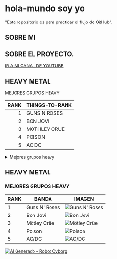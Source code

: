 # hola-mundo soy yo
"Este repositorio es para practicar el flujo de GitHub".
## SOBRE MI ##
## SOBRE EL PROYECTO.
[IR A MI CANAL DE YOUTUBE](https://www.youtube.com/@manuelcaceresretroedition80s)

## HEAVY METAL
MEJORES GRUPOS HEAVY


| RANK |THINGS-TO-RANK|
|-----:|--------------|
|     1| GUNS N ROSES |
|     2| BON JOVI     |
|     3| MOTHLEY CRUE |
|     4| POISON       |
|     5| AC DC        |

<details>
  <summary>Mejores grupos heavy</summary>

  | RANK | BAND |
  |------|----------------|
  | 1    | Guns N' Roses |
  | 2    | Bon Jovi |
  | 3    | Mötley Crüe |
  | 4    | Poison |
  | 5    | AC/DC |

</details>


## HEAVY METAL

### MEJORES GRUPOS HEAVY

| RANK | BANDA | IMAGEN |
|------|----------------|--------------------------------|
| 1    | Guns N' Roses | ![Guns N' Roses]([https://upload.wikimedia.org/wikipedia/commons/6/6a/Guns_N'_Roses_Band_Photo.jpg](https://es.wikipedia.org/wiki/Guns_N%27_Roses#/media/Archivo:GNR_London_Stadium_2017_3_(cropped).jpg)) |
| 2    | Bon Jovi | ![Bon Jovi](https://upload.wikimedia.org/wikipedia/commons/1/1a/Bon_Jovi_Band_Photo.jpg) |
| 3    | Mötley Crüe | ![Mötley Crüe](https://upload.wikimedia.org/wikipedia/commons/3/3f/Motley_Crue_Band_Photo.jpg) |
| 4    | Poison | ![Poison](https://upload.wikimedia.org/wikipedia/commons/a/a4/Poison_Band_Photo.jpg) |
| 5    | AC/DC | ![AC/DC](https://upload.wikimedia.org/wikipedia/commons/5/56/ACDC_Band_Photo.jpg) |



[![AI Generado - Robot Cyborg](https://cdn.pixabay.com/photo/2023/07/16/12/45/ai-generated-8358784_1280.png)](https://pixabay.com/es/illustrations/ai-generado-robot-cyborg-monstruo-8358784/)





